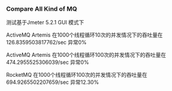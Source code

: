

### Compare All Kind of MQ 

测试基于Jmeter 5.2.1 GUI 模式下

ActiveMQ Artemis 在1000个线程循环10次的并发情况下的吞吐量在126.8359503817762/sec 异常0%

ActiveMQ Artemis 在1000个线程循环100次的并发情况下的吞吐量在474.2955525306039/sec 异常0%

RocketMQ 在1000个线程循环100次的并发情况下的吞吐量在694.9265502207659/sec 异常12.30%
